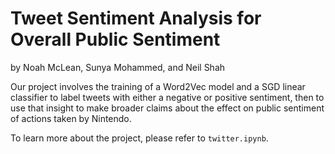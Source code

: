 # Tweet Sentiment Analysis for Overall Public Sentiment
by Noah McLean, Sunya Mohammed, and Neil Shah

Our project involves the training of a Word2Vec model and a SGD linear classifier to label tweets with either a negative or positive sentiment, then to use that insight to make broader claims about the effect on public sentiment of actions taken by Nintendo.

To learn more about the project, please refer to `twitter.ipynb`.
